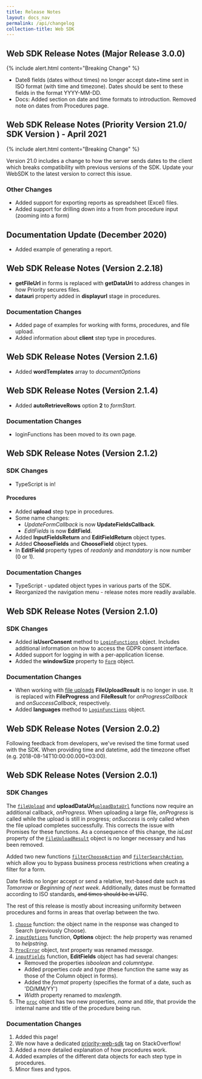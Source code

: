 ```yaml
---
title: Release Notes
layout: docs_nav
permalink: /api/changelog
collection-title: Web SDK
---
```

<style type="text/css">
    
    ul {
        list-style-type: disc;
    }
</style>

## Web SDK Release Notes (Major Release 3.0.0)

{% include alert.html content="Breaking Change" %}

* Date8 fields (dates without times) no longer accept date+time  sent in ISO format (with time and timezone). Dates should be sent to these fields in the format YYYY-MM-DD.
* Docs: Added section on date and time formats to introduction. Removed note on dates from Procedures page.


## Web SDK Release Notes (Priority Version 21.0/ SDK Version ) - April 2021

{% include alert.html content="Breaking Change" %}

Version 21.0 includes a change to how the server sends dates to the client which breaks compatibility with previous versions of the SDK. Update your WebSDK to the latest version to correct this issue.

### Other Changes

* Added support for exporting reports as spreadsheet (Excel) files.
* Added support for drilling down into a from from procedure input (zooming into a form)

## Documentation Update (December 2020)

* Added example of generating a report.

## Web SDK Release Notes (Version 2.2.18)

* **getFileUrl** in forms is replaced with **getDataUri** to address changes in how Priority secures files.
* **datauri** property added in **displayurl** stage in procedures. 

### Documentation Changes
* Added page of examples for working with forms, procedures, and file upload.
* Added information about **client** step type in procedures.

## Web SDK Release Notes (Version 2.1.6)

* Added **wordTemplates** array to *documentOptions*

## Web SDK Release Notes (Version 2.1.4)

* Added **autoRetrieveRows** option **2** to *formStart*.

### Documentation Changes
* loginFunctions has been moved to its own page.

## Web SDK Release Notes (Version 2.1.2)

### SDK Changes

* TypeScript is in! 

#### Procedures
* Added **upload** step type in procedures.
* Some name changes:
    - *UpdateFormCallback* is now **UpdateFieldsCallback**.
    - *EditFields* is now **EditField**.
* Added **InputFieldsReturn** and **EditFieldReturn** object types.
* Added **ChooseFields** and **ChooseField** object types.
* In **EditField** property types of *readonly* and *mandatory* is now number (0 or 1).

### Documentation Changes

* TypeScript - updated object types in various parts of the SDK.
* Reorganized the navigation menu - release notes more readily available.

## Web SDK Release Notes (Version 2.1.0)

### SDK Changes

* Added **isUserConsent** method to [`LoginFunctions`](../api/global/#LoginFunctions) object. Includes additional information on how to access the GDPR consent interface.
* Added support for logging in with a per-application license.
* Added the **windowSize** property to [`Form`](../api/form) object.

### Documentation Changes

* When working with [file uploads](../api/form/#uploadFile) **FileUploadResult** is no longer in use. It is replaced with **FileProgress** and **FileResult** for *onProgressCallback* and *onSuccessCallback*, respectively.
* Added **languages** method to [`LoginFunctions`](../api/global/#LoginFunctions) object.

## Web SDK Release Notes (Version 2.0.2)

Following feedback from developers, we've revised the time format used with the SDK. When providing time and datetime, add the timezone offset (e.g. 2018-08-14T10:00:00.000+03:00).

## Web SDK Release Notes (Version 2.0.1)

### SDK Changes

The [`fileUpload`](../api/form/#uploadFile)  and **uploadDataUrl**[`uploadDataUrl`](../api/form/#uploadDataUrl) functions now require an additional callback, *onProgress*. When uploading a large file, *onProgress* is called while the upload is still in progress; *onSuccess* is only called when the file upload completes successfully. This corrects the issue with Promises for these functions. 
As a consequence of this change, the *isLast* property of the [`FileUploadResult`](../api/form/#FileUploadResult) object is no longer necessary and has been removed.

Added two new functions [`filterChooseAction`](../api/form/#choose) and [`filterSearchAction`](../api/form/#SearchAction), which allow you to bypass business process restrictions when creating a filter for a form. 

Date fields  no longer accept or send a relative, text-based date such as *Tomorrow* or *Beginning of next week*. Additionally, dates must be formatted according to ISO standards, ~~and times should be in UTC~~.

The rest of this release is mostly about increasing uniformity between procedures and forms in areas that overlap between the two.
1. [`choose`](../api/procedure/#choose) function: the object name in the response was changed to Search (previously Choose).
2. [`inputOptions`](../api/procedure/#inputOptions) function, **Options** object: the *help* property was renamed to *helpstring*.
4. [`ProcError`](../api/procedure/#cancel) object, *text* property was renamed *message*.
5. [`inputFields`](../api/procedure/#inputOptions) function, **EditFields** object has had several changes:
    - Removed the properties *isboolean* and *columntype*.
    - Added properties *code* and *type* (these function the same way as those of the Column object in forms).
    - Added the *format* property (specifies the format of a date, such as 'DD/MM/YY')
    - *Width* property renamed to *maxlength*.
6.  The [`proc`](../api/procedure) object has two new properties, *name* and *title*, that provide the internal name and title of the procedure being run.

### Documentation Changes

1. Added this page!
2. We now have a dedicated [priority-web-sdk](https://stackoverflow.com/questions/tagged/priority-web-sdk) tag on StackOverflow!
1. Added a more detailed explanation of how procedures work.
2. Added examples of the different data objects for each step type in procedures.
3. Minor fixes and typos.